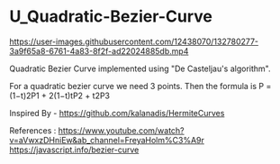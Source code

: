# U_Quadratic-Bezier-Curve

https://user-images.githubusercontent.com/12438070/132780277-3a9f65a8-6761-4a83-8f2f-ad22024885db.mp4

Quadratic Bezier Curve implemented using "De Casteljau's algorithm".

For a quadratic bezier curve we need 3 points. Then the formula is P = (1−t)2P1 + 2(1−t)tP2 + t2P3

Inspired By - https://github.com/kalanadis/HermiteCurves

References :
https://www.youtube.com/watch?v=aVwxzDHniEw&ab_channel=FreyaHolm%C3%A9r
https://javascript.info/bezier-curve
